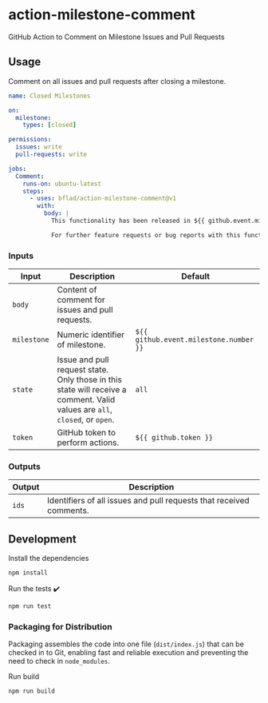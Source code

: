 # action-milestone-comment

GitHub Action to Comment on Milestone Issues and Pull Requests

## Usage

Comment on all issues and pull requests after closing a milestone.

```yaml
name: Closed Milestones

on:
  milestone:
    types: [closed]

permissions:
  issues: write
  pull-requests: write

jobs:
  Comment:
    runs-on: ubuntu-latest
    steps:
      - uses: bflad/action-milestone-comment@v1
        with:
          body: |
            This functionality has been released in ${{ github.event.milestone.title }}.

            For further feature requests or bug reports with this functionality, please create a [new GitHub issue](https://github.com/${{ github.repository }}/issues/new/choose) following the template. Thank you!
```

### Inputs

| Input | Description | Default |
|-------|-------------|---------|
| `body` | Content of comment for issues and pull requests. | |
| `milestone` | Numeric identifier of milestone. | `${{ github.event.milestone.number }}` |
| `state` | Issue and pull request state. Only those in this state will receive a comment. Valid values are `all`, `closed`, or `open`. | `all` |
| `token` | GitHub token to perform actions. | `${{ github.token }}` |

### Outputs

| Output | Description |
|-------|-------------|
| `ids` | Identifiers of all issues and pull requests that received comments. |

## Development

Install the dependencies

```bash
npm install
```

Run the tests :heavy_check_mark:

```bash
npm run test
```

### Packaging for Distribution

Packaging assembles the code into one file (`dist/index.js`) that can be checked in to Git, enabling fast and reliable execution and preventing the need to check in `node_modules`.

Run build

```bash
npm run build
```
